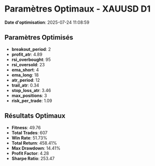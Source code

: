 # Paramètres Optimaux - XAUUSD D1

**Date d'optimisation**: 2025-07-24 11:08:59

## Paramètres Optimisés

- **breakout_period**: 2
- **profit_atr**: 4.89
- **rsi_overbought**: 95
- **rsi_oversold**: 23
- **ema_short**: 4
- **ema_long**: 18
- **atr_period**: 12
- **trail_atr**: 0.34
- **stop_loss_atr**: 3.46
- **max_positions**: 3
- **risk_per_trade**: 1.09

## Résultats Optimaux

- **Fitness**: 49.76
- **Total Trades**: 607
- **Win Rate**: 51.73%
- **Total Return**: 458.41%
- **Max Drawdown**: 14.41%
- **Profit Factor**: 4.28
- **Sharpe Ratio**: 253.47
